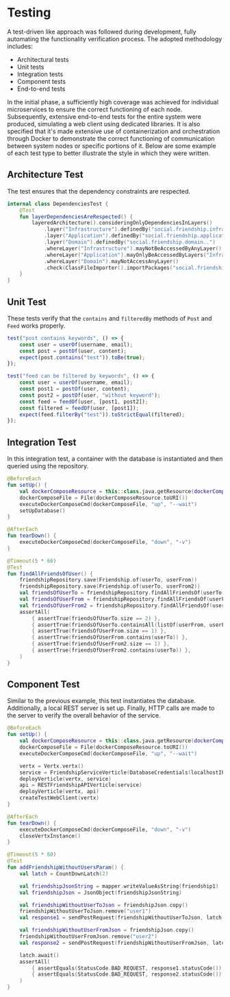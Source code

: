 # Testing
A test-driven like approach was followed during development, fully automating the functionality verification process.
The adopted methodology includes:

- Architectural tests
- Unit tests
- Integration tests
- Component tests
- End-to-end tests

In the initial phase, a sufficiently high coverage was achieved for individual microservices to ensure the correct
functioning of each node. 
Subsequently, extensive end-to-end tests for the entire system were produced, 
simulating a web client using dedicated libraries.
It is also specified that it's made extensive use of containerization and orchestration through Docker
to demonstrate the correct functioning of communication between system nodes or specific portions of it.
Below are some example of each test type to better illustrate the style in which they were written.

## Architecture Test
The test ensures that the dependency constraints are respected.
```kotlin
internal class DependenciesTest {
    @Test
    fun layerDependenciesAreRespected() {
        layeredArchitecture().consideringOnlyDependenciesInLayers()
            .layer("Infrastructure").definedBy("social.friendship.infrastructure..")
            .layer("Application").definedBy("social.friendship.application..")
            .layer("Domain").definedBy("social.friendship.domain..")
            .whereLayer("Infrastructure").mayNotBeAccessedByAnyLayer()
            .whereLayer("Application").mayOnlyBeAccessedByLayers("Infrastructure")
            .whereLayer("Domain").mayNotAccessAnyLayer()
            .check(ClassFileImporter().importPackages("social.friendship"))
    }
}
```

## Unit Test
These tests verify that the `contains` and `filteredBy` methods of `Post` and `Feed` works properly.
```typescript
test("post contains keywords", () => {
    const user = userOf(username, email);
    const post = postOf(user, content);
    expect(post.contains("test")).toBe(true);
});

test("feed can be filtered by keywords", () => {
    const user = userOf(username, email);
    const post1 = postOf(user, content);
    const post2 = postOf(user, "without keyword");
    const feed = feedOf(user, [post1, post2]);
    const filtered = feedOf(user, [post1]);
    expect(feed.filterBy("test")).toStrictEqual(filtered);
});
```

## Integration Test
In this integration test, a container with the database is instantiated and then queried using the repository.
```kotlin
@BeforeEach
fun setUp() {
    val dockerComposeResource = this::class.java.getResource(dockerComposePath) ?: throw Exception("Resource not found")
    dockerComposeFile = File(dockerComposeResource.toURI())
    executeDockerComposeCmd(dockerComposeFile, "up", "--wait")
    setUpDatabase()
}

@AfterEach
fun tearDown() {
    executeDockerComposeCmd(dockerComposeFile, "down", "-v")
}

@Timeout(5 * 60)
@Test
fun findAllFriendsOfUser() {
    friendshipRepository.save(Friendship.of(userTo, userFrom))
    friendshipRepository.save(Friendship.of(userTo, userFrom2))
    val friendsOfUserTo = friendshipRepository.findAllFriendsOf(userTo.id).toList()
    val friendsOfUserFrom = friendshipRepository.findAllFriendsOf(userFrom.id).toList()
    val friendsOfUserFrom2 = friendshipRepository.findAllFriendsOf(userFrom2.id).toList()
    assertAll(
        { assertTrue(friendsOfUserTo.size == 2) },
        { assertTrue(friendsOfUserTo.containsAll(listOf(userFrom, userFrom2))) },
        { assertTrue(friendsOfUserFrom.size == 1) },
        { assertTrue(friendsOfUserFrom.contains(userTo)) },
        { assertTrue(friendsOfUserFrom2.size == 1) },
        { assertTrue(friendsOfUserFrom2.contains(userTo)) },
    )
}
```

## Component Test
Similar to the previous example, this test instantiates the database. Additionally, a local REST server is set up. 
Finally, HTTP calls are made to the server to verify the overall behavior of the service.
```kotlin
@BeforeEach
fun setUp() {
    val dockerComposeResource = this::class.java.getResource(dockerComposePath) ?: throw Exception("Resource not found")
    dockerComposeFile = File(dockerComposeResource.toURI())
    executeDockerComposeCmd(dockerComposeFile, "up", "--wait")

    vertx = Vertx.vertx()
    service = FriendshipServiceVerticle(DatabaseCredentials(localhostIP, port, database, user, password))
    deployVerticle(vertx, service)
    api = RESTFriendshipAPIVerticle(service)
    deployVerticle(vertx, api)
    createTestWebClient(vertx)
}

@AfterEach
fun tearDown() {
    executeDockerComposeCmd(dockerComposeFile, "down", "-v")
    closeVertxInstance()
}

@Timeout(5 * 60)
@Test
fun addFriendshipWithoutUsersParam() {
    val latch = CountDownLatch(2)

    val friendshipJsonString = mapper.writeValueAsString(friendship1)
    val friendshipJson = JsonObject(friendshipJsonString)

    val friendshipWithoutUserToJson = friendshipJson.copy()
    friendshipWithoutUserToJson.remove("user1")
    val response1 = sendPostRequest(friendshipWithoutUserToJson, latch, Endpoint.FRIENDSHIP, webClient)

    val friendshipWithoutUserFromJson = friendshipJson.copy()
    friendshipWithoutUserFromJson.remove("user2")
    val response2 = sendPostRequest(friendshipWithoutUserFromJson, latch, Endpoint.FRIENDSHIP, webClient)

    latch.await()
    assertAll(
        { assertEquals(StatusCode.BAD_REQUEST, response1.statusCode()) },
        { assertEquals(StatusCode.BAD_REQUEST, response2.statusCode()) }
    )
}
```